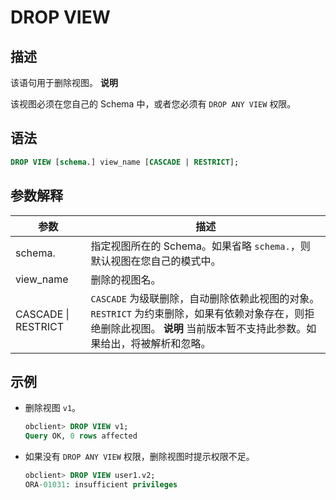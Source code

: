 DROP VIEW 
==============================



描述 
-----------

该语句用于删除视图。
**说明**



该视图必须在您自己的 Schema 中，或者您必须有 `DROP ANY VIEW` 权限。

语法 
-----------

```sql
DROP VIEW [schema.] view_name [CASCADE | RESTRICT];
```



参数解释 
-------------



|         参数          |                                                                          描述                                                                          |
|---------------------|------------------------------------------------------------------------------------------------------------------------------------------------------|
| schema.             | 指定视图所在的 Schema。如果省略 `schema.`，则 默认视图在您自己的模式中。                                                                                                        |
| view_name           | 删除的视图名。                                                                                                                                              |
| CASCADE \| RESTRICT | `CASCADE` 为级联删除，自动删除依赖此视图的对象。 `RESTRICT` 为约束删除，如果有依赖对象存在，则拒绝删除此视图。 **说明**  当前版本暂不支持此参数。如果给出，将被解析和忽略。 |



示例 
-----------

* 删除视图 `v1`。

  ```sql
  obclient> DROP VIEW v1;
  Query OK, 0 rows affected
  ```

  

* 如果没有 `DROP ANY VIEW` 权限，删除视图时提示权限不足。

  ```sql
  obclient> DROP VIEW user1.v2;
  ORA-01031: insufficient privileges
  ```

  




